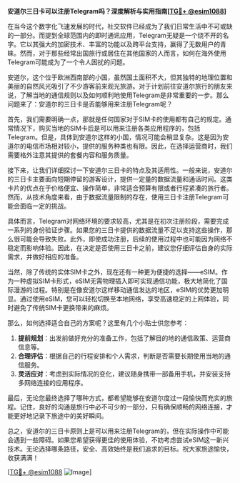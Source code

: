 **安道尔三日卡可以注册Telegram吗？深度解析与实用指南[[TG💪+ @esim1088](https://t.me/s/esim1088)]**

在当今这个数字化飞速发展的时代，社交软件已经成为了我们日常生活中不可或缺的一部分。而提到全球范围内的即时通讯应用，Telegram无疑是一个绕不开的名字。它以其强大的加密技术、丰富的功能以及跨平台支持，赢得了无数用户的青睐。然而，对于那些经常出国旅行或居住在其他国家的人而言，如何在海外使用Telegram可能成为了一个令人困扰的问题。

安道尔，这个位于欧洲西南部的小国，虽然国土面积不大，但其独特的地理位置和美丽的自然风光吸引了不少游客前来观光旅游。对于计划前往安道尔旅行的朋友来说，了解当地的通信规则以及如何顺利地使用Telegram是非常重要的一步。那么问题来了：安道尔的三日卡是否能够用来注册Telegram呢？

首先，我们需要明确一点，那就是任何国家对于SIM卡的使用都有自己的规定。通常情况下，购买当地的SIM卡后是可以用来注册各类应用程序的，包括Telegram。但是，具体到安道尔这样的小国，情况可能会稍显复杂。这是因为安道尔的电信市场相对较小，提供的服务种类也有限。因此，在选择运营商时，我们需要格外注意其提供的套餐内容和服务质量。

接下来，让我们详细探讨一下安道尔三日卡的特点及其适用性。一般来说，安道尔的三日卡主要面向短期停留的游客设计，提供一定量的数据流量和通话时间。这类卡片的优点在于价格便宜、操作简单，非常适合预算有限或者行程紧凑的旅行者。然而，从技术角度来看，由于数据流量限制的存在，使用三日卡注册Telegram可能会面临一定的挑战。

具体而言，Telegram对网络环境的要求较高，尤其是在初次注册阶段，需要完成一系列的身份验证步骤。如果您的三日卡提供的数据流量不足以支持这些操作，那么很可能会导致失败。此外，即使成功注册，后续的使用过程中也可能因为网络不稳定而影响体验。因此，在决定是否使用三日卡之前，建议您仔细评估自身的实际需求，并做好相应的准备。

当然，除了传统的实体SIM卡之外，现在还有一种更为便捷的选择——eSIM。作为一种虚拟SIM卡形式，eSIM无需物理插入即可实现通信功能，极大地简化了国际漫游的过程。特别是在像安道尔这样移动通信发达的地区，eSIM的优势更加明显。通过使用eSIM，您可以轻松切换至本地网络，享受高速稳定的上网体验，同时避免了传统SIM卡更换带来的麻烦。

那么，如何选择适合自己的方案呢？这里有几个小贴士供您参考：

1. **提前规划**：出发前做好充分的准备工作，包括了解目的地的通信政策、运营商信息等。
2. **合理评估**：根据自己的行程安排和个人需求，判断是否需要长期使用当地的通信服务。
3. **灵活应对**：考虑到实际情况的变化，建议随身携带一部备用手机，并安装支持多网络连接的应用程序。

最后，无论您最终选择了哪种方式，都希望能够在安道尔度过一段愉快而充实的旅程。记住，良好的沟通是旅行中必不可少的一部分，只有确保顺畅的网络连接，才能更好地记录下旅途中的美好瞬间。

总之，安道尔的三日卡原则上是可以用来注册Telegram的，但在实际操作中可能会遇到一些障碍。如果您希望获得更佳的使用体验，不妨考虑尝试eSIM这一新兴技术。无论选择哪条路径，安全、高效始终是我们追求的目标。祝大家旅途愉快，收获满满！

[[TG💪+ @esim1088](https://t.me/s/esim1088) ![Image](https://i.postimg.cc/4NQfJmqS/Snipaste-2025-05-13-00-14-12.png)]